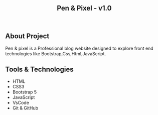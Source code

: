 <h2 align="center">
  Pen & Pixel - v1.0<br/>
   
  
</h2>
<br/>

## About Project

Pen & pixel is a Professional blog website designed to explore front end technologies like Bootstrap,Css,Html,JavaScript.
<br/>


## Tools & Technologies

- HTML
- CSS3
- Bootstrap 5
- JavaScript
- VsCode
- Git & GitHub
